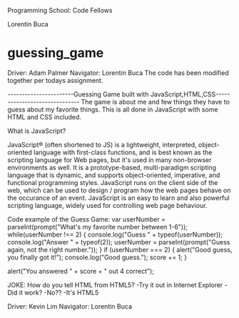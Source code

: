 Programming School: Code Fellows

Lorentin Buca
# guessing_game

Driver: Adam Palmer
Navigator: Lorentin Buca
The code has been modified together per todays assignment.


-----------------------Guessing Game built with JavaScript,HTML,CSS------------------------------
The game is about me and few things they have to guess about my favorite things. This is all done in JavaScript with some HTML and CSS included.

What is JavaScript?

JavaScript® (often shortened to JS) is a lightweight, interpreted, object-oriented language with first-class functions, and is best known as the scripting language for Web pages, but it's used in many non-browser environments as well. It is a prototype-based, multi-paradigm scripting language that is dynamic, and supports object-oriented, imperative, and functional programming styles.
JavaScript runs on the client side of the web, which can be used to design / program how the web pages behave on the occurance of an event. JavaScript is an easy to learn and also powerful scripting language, widely used for controlling web page behaviour.

Code example of the Guess Game:
var userNumber = parseInt(prompt("What's my favorite number between 1-6"));
  while(userNumber !== 2) {
    console.log("Guess " + typeof(userNumber));
    console.log("Answer " + typeof(2));
      userNumber = parseInt(prompt("Guess again, not the right number."));
 }
  if (userNumber === 2) {
    alert("Good guess, you finally got it!");
    console.log("Good guess.");
    score += 1;
  }


alert("You answered " + score + " out 4 correct");

JOKE:
      How do you tell HTML from HTML5?
        -Try it out in Internet Explorer
        -Did it work?
        -No??
        -It's HTML5



Driver: Kevin Lim
Navigator: Lorentin Buca
